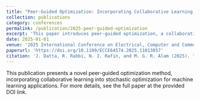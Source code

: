 ```yaml
---
title: "Peer‑Guided Optimization: Incorporating Collaborative Learning into Stochastic Optimization in Machine Learning"
collection: publications
category: conferences
permalink: /publication/2025-peer-guided-optimization
excerpt: 'This paper introduces peer-guided optimization, a collaborative learning approach for stochastic optimization in machine learning.'
date: 2025-01-01
venue: '2025 International Conference on Electrical, Computer and Communication Engineering (ECCE), Chittagong, Bangladesh'
paperurl: 'https://doi.org/10.1109/ECCE64574.2025.11013057'
citation: 'J. Datta, R. Rabbi, N. I. Rafin, and M. G. R. Alam (2025). "Peer‑Guided Optimization: Incorporating Collaborative Learning into Stochastic Optimization in Machine Learning." In <i>2025 International Conference on Electrical, Computer and Communication Engineering (ECCE)</i>, Chittagong, Bangladesh, pp. 1‑6. IEEE. doi: 10.1109/ECCE64574.2025.11013057.'
---
```

This publication presents a novel peer-guided optimization method, incorporating collaborative learning into stochastic optimization for machine learning applications. For more details, see the full paper at the provided DOI link.
